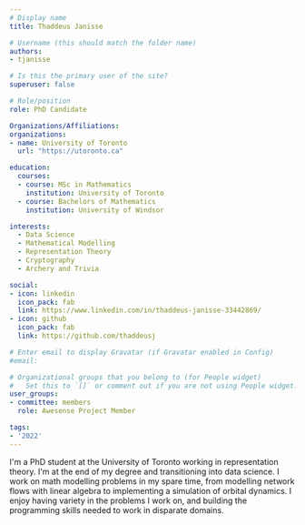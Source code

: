```yaml
---
# Display name
title: Thaddeus Janisse

# Username (this should match the folder name)
authors:
- tjanisse

# Is this the primary user of the site?
superuser: false

# Role/position
role: PhD Candidate

Organizations/Affiliations:
organizations:
- name: University of Toronto
  url: "https://utoronto.ca"

education:
  courses:
  - course: MSc in Mathematics
    institution: University of Toronto
  - course: Bachelors of Mathematics
    institution: University of Windsor

interests:
  - Data Science
  - Mathematical Modelling
  - Representation Theory
  - Cryptography
  - Archery and Trivia

social:
- icon: linkedin
  icon_pack: fab
  link: https://www.linkedin.com/in/thaddeus-janisse-33442869/
- icon: github
  icon_pack: fab
  link: https://github.com/thaddeusj

# Enter email to display Gravatar (if Gravatar enabled in Config)
#email:

# Organizational groups that you belong to (for People widget)
#   Set this to `[]` or comment out if you are not using People widget.
user_groups:
- committee: members
  role: Awesense Project Member

tags:
- '2022'
---
```

I'm a PhD student at the University of Toronto working in representation theory.
I'm at the end of my degree and transitioning into data science. I work on math
modelling problems in my spare time, from modelling network flows with linear
algebra to implementing a simulation of orbital dynamics. I enjoy having variety
in the problems I work on, and building the programming skills needed to work in
disparate domains.
